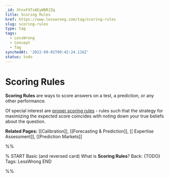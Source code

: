 ```yaml
---
_id: XtnxF4TsAEyWBRJZq
title: Scoring Rules
href: https://www.lesswrong.com/tag/scoring-rules
slug: scoring-rules
type: tag
tags:
  - LessWrong
  - Concept
  - Tag
synchedAt: '2022-09-01T09:42:24.116Z'
status: todo
---
```


# Scoring Rules

**Scoring Rules** are ways to score answers on a test, a prediction, or any other performance.

Of special interest are [proper scoring rules](https://en.wikipedia.org/wiki/Scoring_rule#Proper_scoring_rules) \- rules such that the strategy for maximizing the expected score coincides with noting down your true beliefs about the question.

**Related Pages:** [[Calibration]], [[Forecasting & Prediction]], [[ Expertise Assessment]], [[Prediction Markets]]


%%

% START
Basic (and reversed card)
What is **Scoring Rules**?
Back: {TODO}
Tags: LessWrong
END
<!--ID: 1663156970503-->


%%
	
